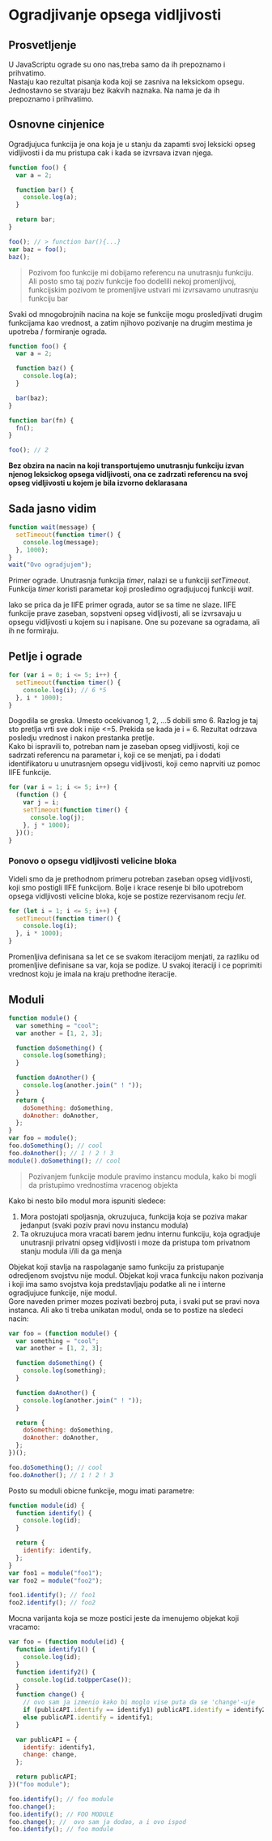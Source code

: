# Ogradjivanje opsega vidljivosti

## Prosvetljenje

U JavaScriptu ograde su ono nas,treba samo da ih prepoznamo i prihvatimo.<br>
Nastaju kao rezultat pisanja koda koji se zasniva na leksickom opsegu. Jednostavno se stvaraju bez ikakvih naznaka. Na nama je da ih prepoznamo i prihvatimo.<br>

## Osnovne cinjenice

Ogradjujuca funkcija je ona koja je u stanju da zapamti svoj leksicki opseg vidljivosti i da mu pristupa cak i kada se izvrsava izvan njega.<br>

```js
function foo() {
  var a = 2;

  function bar() {
    console.log(a);
  }

  return bar;
}

foo(); // > function bar(){...}
var baz = foo();
baz();
```

> Pozivom foo funkcije mi dobijamo referencu na unutrasnju funkciju.<br>
> Ali posto smo taj poziv funkcije foo dodelili nekoj promenljivoj, funkcijskim pozivom te promenljive ustvari mi izvrsavamo unutrasnju funkciju bar

Svaki od mnogobrojnih nacina na koje se funkcije mogu prosledjivati drugim funkcijama kao vrednost, a zatim njihovo pozivanje na drugim mestima je upotreba / formiranje ograda.

```js
function foo() {
  var a = 2;

  function baz() {
    console.log(a);
  }

  bar(baz);
}

function bar(fn) {
  fn();
}

foo(); // 2
```

**Bez obzira na nacin na koji transportujemo unutrasnju funkciju izvan njenog leksickog opsega vidljivosti, ona ce zadrzati referencu na svoj opseg vidljivosti u kojem je bila izvorno deklarasana**

## Sada jasno vidim

```js
function wait(message) {
  setTimeout(function timer() {
    console.log(message);
  }, 1000);
}
wait("Ovo ogradjujem");
```

Primer ograde. Unutrasnja funkcija _timer_, nalazi se u funkciji _setTimeout_. Funkcija _timer_ koristi parametar koji prosledimo ogradjujucoj funkciji _wait_.<br>

Iako se prica da je IIFE primer ograda, autor se sa time ne slaze. IIFE funkcije prave zaseban, sopstveni opseg vidljivosti, ali se izvrsavaju u opsegu vidljivosti u kojem su i napisane. One su pozevane sa ogradama, ali ih ne formiraju.

## Petlje i ograde

```js
for (var i = 0; i <= 5; i++) {
  setTimeout(function timer() {
    console.log(i); // 6 *5
  }, i * 1000);
}
```

Dogodila se greska. Umesto ocekivanog 1, 2, ...5 dobili smo 6. Razlog je taj sto pretlja vrti sve dok i nije <=5. Prekida se kada je i = 6. Rezultat odrzava posledju vrednost i nakon prestanka pretlje.<br>
Kako bi ispravili to, potreban nam je zaseban opseg vidljivosti, koji ce sadrzati referencu na parametar i, koji ce se menjati, pa i dodati identifikatoru u unutrasnjem opsegu vidljivosti, koji cemo naprviti uz pomoc IIFE funkcije.

```js
for (var i = 1; i <= 5; i++) {
  (function () {
    var j = i;
    setTimeout(function timer() {
      console.log(j);
    }, j * 1000);
  })();
}
```

### Ponovo o opsegu vidljivosti velicine bloka

Videli smo da je prethodnom primeru potreban zaseban opseg vidljivosti, koji smo postigli IIFE funkcijom. Bolje i krace resenje bi bilo upotrebom opsega vidljivosti velicine bloka, koje se postize rezervisanom recju _let_.

```js
for (let i = 1; i <= 5; i++) {
  setTimeout(function timer() {
    console.log(i);
  }, i * 1000);
}
```

Promenljiva definisana sa let ce se svakom iteracijom menjati, za razliku od promenljive definisane sa var, koja se podize. U svakoj iteraciji i ce poprimiti vrednost koju je imala na kraju prethodne iteracije.

## Moduli

```js
function module() {
  var something = "cool";
  var another = [1, 2, 3];

  function doSomething() {
    console.log(something);
  }

  function doAnother() {
    console.log(another.join(" ! "));
  }
  return {
    doSomething: doSomething,
    doAnother: doAnother,
  };
}
var foo = module();
foo.doSomething(); // cool
foo.doAnother(); // 1 ! 2 ! 3
module().doSomething(); // cool
```

> Pozivanjem funkcije module pravimo instancu modula, kako bi mogli da pristupimo vrednostima vracenog objekta

Kako bi nesto bilo modul mora ispuniti sledece:

1. Mora postojati spoljasnja, okruzujuca, funkcija koja se poziva makar jedanput (svaki poziv pravi novu instancu modula)
2. Ta okruzujuca mora vracati barem jednu internu funkciju, koja ogradjuje unutrasnji privatni opseg vidljivosti i moze da pristupa tom privatnom stanju modula i/ili da ga menja

Objekat koji stavlja na raspolaganje samo funkciju za pristupanje odredjenom svojstvu nije modul. Objekat koji vraca funkciju nakon pozivanja i koji ima samo svojstva koja predstavljaju podatke ali ne i interne ogradjujuce funkcije, nije modul.<br>
Gore naveden primer mozes pozivati bezbroj puta, i svaki put se pravi nova instanca. Ali ako ti treba unikatan modul, onda se to postize na sledeci nacin:

```js
var foo = (function module() {
  var something = "cool";
  var another = [1, 2, 3];

  function doSomething() {
    console.log(something);
  }

  function doAnother() {
    console.log(another.join(" ! "));
  }

  return {
    doSomething: doSomething,
    doAnother: doAnother,
  };
})();

foo.doSomething(); // cool
foo.doAnother(); // 1 ! 2 ! 3
```

Posto su moduli obicne funkcije, mogu imati parametre:

```js
function module(id) {
  function identify() {
    console.log(id);
  }

  return {
    identify: identify,
  };
}
var foo1 = module("foo1");
var foo2 = module("foo2");

foo1.identify(); // foo1
foo2.identify(); // foo2
```

Mocna varijanta koja se moze postici jeste da imenujemo objekat koji vracamo:

```js
var foo = (function module(id) {
  function identify1() {
    console.log(id);
  }
  function identify2() {
    console.log(id.toUpperCase());
  }
  function change() {
    // ovo sam ja izmenio kako bi moglo vise puta da se 'change'-uje
    if (publicAPI.identify == identify1) publicAPI.identify = identify2;
    else publicAPI.identify = identify1;
  }

  var publicAPI = {
    identify: identify1,
    change: change,
  };

  return publicAPI;
})("foo module");

foo.identify(); // foo module
foo.change();
foo.identify(); // FOO MODULE
foo.change(); //  ovo sam ja dodao, a i ovo ispod
foo.identify(); // foo module
```
